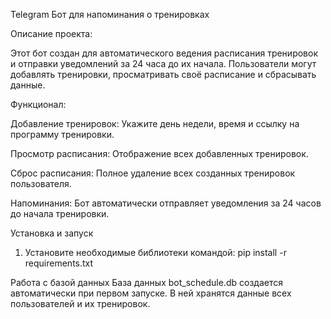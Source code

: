 Telegram Бот для напоминания о тренировках

Описание проекта:

Этот бот создан для автоматического ведения расписания тренировок и отправки уведомлений за 24 часа до их начала. Пользователи могут добавлять тренировки, просматривать своё расписание и сбрасывать данные.

Функционал:

Добавление тренировок:
Укажите день недели, время и ссылку на программу тренировки.

Просмотр расписания:
Отображение всех добавленных тренировок.

Сброс расписания:
Полное удаление всех созданных тренировок пользователя.

Напоминания:
Бот автоматически отправляет уведомления за 24 часов до начала тренировки.

Установка и запуск
1. Установите необходимые библиотеки командой: pip install -r requirements.txt

Работа с базой данных
База данных bot_schedule.db создается автоматически при первом запуске. В ней хранятся данные всех пользователей и их тренировок.
